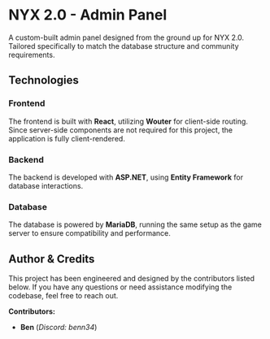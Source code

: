 # NYX 2.0 - Admin Panel

A custom-built admin panel designed from the ground up for NYX 2.0. Tailored specifically to match the database structure and community requirements.

## Technologies

### Frontend

The frontend is built with **React**, utilizing **Wouter** for client-side routing. Since server-side components are not required for this project, the application is fully client-rendered.

### Backend

The backend is developed with **ASP.NET**, using **Entity Framework** for database interactions.

### Database

The database is powered by **MariaDB**, running the same setup as the game server to ensure compatibility and performance.

## Author & Credits

This project has been engineered and designed by the contributors listed below. If you have any questions or need assistance modifying the codebase, feel free to reach out.

**Contributors:**

-   **Ben** (_Discord: benn34_)
